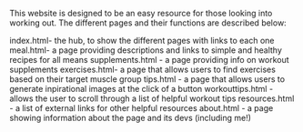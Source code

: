 This website is designed to be an easy resource for those looking into working out. The different pages and their functions are described below:

index.html-  the hub, to show the different pages with links to each one
meal.html-   a page providing descriptions and links to simple and healthy recipes for all means
supplements.html -   a page providing info on workout supplements
exercises.html- a page that allows users to find exercises based on their target muscle group
tips.html - a page that allows users to generate inpirational images at the click of a button
workouttips.html - allows the user to scroll through a list of helpful workout tips
resources.html - a list of external links for other helpful resources
about.html - a page showing information about the page and its devs (including me!)